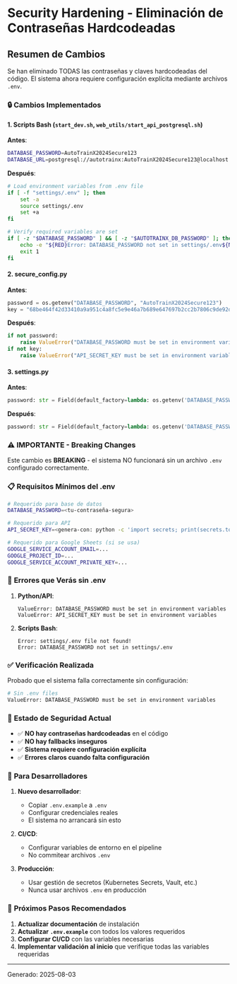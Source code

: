 # Security Hardening - Eliminación de Contraseñas Hardcodeadas

## Resumen de Cambios

Se han eliminado TODAS las contraseñas y claves hardcodeadas del código. El sistema ahora requiere configuración explícita mediante archivos `.env`.

### 🔒 Cambios Implementados

#### 1. **Scripts Bash** (`start_dev.sh`, `web_utils/start_api_postgresql.sh`)

**Antes**:
```bash
DATABASE_PASSWORD=AutoTrainX2024Secure123
DATABASE_URL=postgresql://autotrainx:AutoTrainX2024Secure123@localhost:5432/autotrainx
```

**Después**:
```bash
# Load environment variables from .env file
if [ -f "settings/.env" ]; then
    set -a
    source settings/.env
    set +a
fi

# Verify required variables are set
if [ -z "$DATABASE_PASSWORD" ] && [ -z "$AUTOTRAINX_DB_PASSWORD" ]; then
    echo -e "${RED}Error: DATABASE_PASSWORD not set in settings/.env${NC}"
    exit 1
fi
```

#### 2. **secure_config.py**

**Antes**:
```python
password = os.getenv("DATABASE_PASSWORD", "AutoTrainX2024Secure123")
key = "68be464f42d33410a9a951c4a8fc5e9e46a7b689e647697b2cc2b7806c9de92d"
```

**Después**:
```python
if not password:
    raise ValueError("DATABASE_PASSWORD must be set in environment variables")
if not key:
    raise ValueError("API_SECRET_KEY must be set in environment variables")
```

#### 3. **settings.py**

**Antes**:
```python
password: str = Field(default_factory=lambda: os.getenv('DATABASE_PASSWORD', 'AutoTrainX2024Secure123'))
```

**Después**:
```python
password: str = Field(default_factory=lambda: os.getenv('DATABASE_PASSWORD') or os.getenv('AUTOTRAINX_DB_PASSWORD', ''))
```

### ⚠️ **IMPORTANTE - Breaking Changes**

Este cambio es **BREAKING** - el sistema NO funcionará sin un archivo `.env` configurado correctamente.

### 📋 **Requisitos Mínimos del .env**

```bash
# Requerido para base de datos
DATABASE_PASSWORD=<tu-contraseña-segura>

# Requerido para API
API_SECRET_KEY=<genera-con: python -c 'import secrets; print(secrets.token_hex(32))'>

# Requerido para Google Sheets (si se usa)
GOOGLE_SERVICE_ACCOUNT_EMAIL=...
GOOGLE_PROJECT_ID=...
GOOGLE_SERVICE_ACCOUNT_PRIVATE_KEY=...
```

### 🚨 **Errores que Verás sin .env**

1. **Python/API**:
   ```
   ValueError: DATABASE_PASSWORD must be set in environment variables
   ValueError: API_SECRET_KEY must be set in environment variables
   ```

2. **Scripts Bash**:
   ```
   Error: settings/.env file not found!
   Error: DATABASE_PASSWORD not set in settings/.env
   ```

### ✅ **Verificación Realizada**

Probado que el sistema falla correctamente sin configuración:
```bash
# Sin .env files
ValueError: DATABASE_PASSWORD must be set in environment variables
```

### 🔐 **Estado de Seguridad Actual**

- ✅ **NO hay contraseñas hardcodeadas** en el código
- ✅ **NO hay fallbacks inseguros**
- ✅ **Sistema requiere configuración explícita**
- ✅ **Errores claros cuando falta configuración**

### 🚀 **Para Desarrolladores**

1. **Nuevo desarrollador**:
   - Copiar `.env.example` a `.env`
   - Configurar credenciales reales
   - El sistema no arrancará sin esto

2. **CI/CD**:
   - Configurar variables de entorno en el pipeline
   - No commitear archivos `.env`

3. **Producción**:
   - Usar gestión de secretos (Kubernetes Secrets, Vault, etc.)
   - Nunca usar archivos `.env` en producción

### 📝 **Próximos Pasos Recomendados**

1. **Actualizar documentación** de instalación
2. **Actualizar `.env.example`** con todos los valores requeridos
3. **Configurar CI/CD** con las variables necesarias
4. **Implementar validación al inicio** que verifique todas las variables requeridas

---

Generado: 2025-08-03